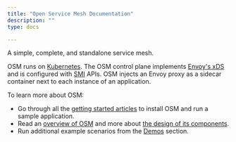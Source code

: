 ```yaml
---
title: "Open Service Mesh Documentation"
description: ""
type: docs

---
```


A simple, complete, and standalone service mesh.

OSM runs on [Kubernetes](https://kubernetes.io/). The OSM control plane implements [Envoy's xDS](https://www.envoyproxy.io/docs/envoy/latest/intro/arch_overview/operations/dynamic_configuration) and is configured with [SMI](https://smi-spec.io/) APIs. OSM injects an Envoy proxy as a sidecar container next to each instance of an application.

To learn more about OSM:
* Go through all the [getting started articles](/docs/getting_started/) to install OSM and run a sample application.
* Read an [overview of OSM](/docs/overview/about/) and more about [the design of its components](/docs/overview/osm_components/).
* Run additional example scenarios from the [Demos](/docs/demos/) section.
